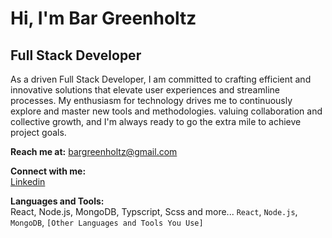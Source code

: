 # Hi, I'm Bar Greenholtz
## Full Stack Developer

As a driven Full Stack Developer, I am committed to crafting efficient and innovative solutions that elevate user experiences and streamline processes. My enthusiasm for technology drives me to continuously explore and master new tools and methodologies. valuing collaboration and collective growth, and I'm always ready to go the extra mile to achieve project goals.

**Reach me at:** bargreenholtz@gmail.com

**Connect with me:**  
[Linkedin](https://www.linkedin.com/in/bar-g-805ba8242/)

**Languages and Tools:**  
React, Node.js, MongoDB, Typscript, Scss and more...
`React`, `Node.js`, `MongoDB`, `[Other Languages and Tools You Use]`

<!--
**beargreenholtz/beargreenholtz** is a ✨ _special_ ✨ repository because its `README.md` (this file) appears on your GitHub profile.

Here are some ideas to get you started:

- 🔭 I’m currently working on ...
- 🌱 I’m currently learning ...
- 👯 I’m looking to collaborate on ...
- 🤔 I’m looking for help with ...
- 💬 Ask me about ...
- 📫 How to reach me: ...
- 😄 Pronouns: ...
- ⚡ Fun fact: ...
-->
